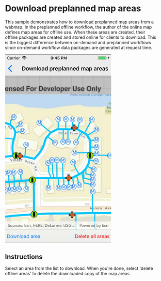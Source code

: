 # Download preplanned map areas

This sample demonstrates how to download preplanned map areas from a webmap. In the preplanned offline workflow, the author of the online map defines map areas for offline use. When these areas are created, their offline packages are created and stored online for clients to download. This is the biggest difference between on-demand and preplanned workflows since on-demand workflow data packages are generated at request time.

<img src="DownloadPreplannedMapAreas.jpg" width="350"/>

## Instructions

Select an area from the list to download. When you're done, select 'delete offline areas' to delete the downloaded copy of the map areas. 
